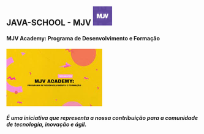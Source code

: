 
## JAVA-SCHOOL - MJV <img src="assets/mj.jpeg"  width="50" height="50">




#### MJV Academy: Programa de Desenvolvimento e Formação
<img src="assets/mjv.jpeg" width="250" height="150">

##### É uma iniciativa que representa a nossa contribuição para a comunidade de tecnologia, inovação e ágil.


